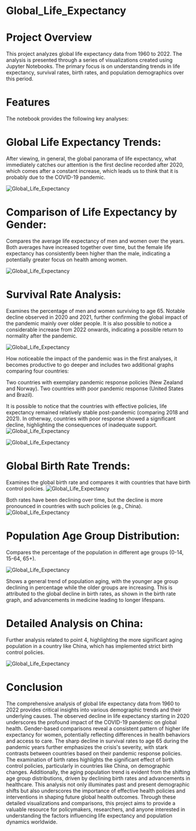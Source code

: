 # Global_Life_Expectancy

# Project Overview
This project analyzes global life expectancy data from 1960 to 2022. The analysis is presented through a series of visualizations created using Jupyter Notebooks. The primary focus is on understanding trends in life expectancy, survival rates, birth rates, and population demographics over this period.

# Features
The notebook provides the following key analyses:

# Global Life Expectancy Trends:

After viewing, in general, the global panorama of life expectancy, what immediately catches our attention is the first decline recorded after 2020, which comes after a constant increase, which leads us to think that it is probably due to the COVID-19 pandemic.

![Global_Life_Expectancy](images/global_average.png)
# Comparison of Life Expectancy by Gender:

Compares the average life expectancy of men and women over the years.
Both averages have increased together over time, but the female life expectancy has consistently been higher than the male, indicating a potentially greater focus on health among women.

![Global_Life_Expectancy](images/global_average_m_f.png)
# Survival Rate Analysis:

Examines the percentage of men and women surviving to age 65.
Notable decline observed in 2020 and 2021, further confirming the global impact of the pandemic mainly over older people.
It is also possible to notice a considerable increase from 2022 onwards, indicating a possible return to normality after the pandemic.

![Global_Life_Expectancy](images/survival_age_65.png)


How noticeable the impact of the pandemic was in the first analyses, it becomes productive to go deeper and includes two additional graphs comparing four countries:

Two countries with exemplary pandemic response policies (New Zealand and Norway).
Two countries with poor pandemic response (United States and Brazil).

It is possible to notice that the countries with effective policies, life expectancy remained relatively stable post-pandemic (comparing 2018 and 2021).  In otherway, countries with poor response showed a significant decline, highlighting the consequences of inadequate support.
![Global_Life_Expectancy](images/ratio_countries_2018.png)

![Global_Life_Expectancy](images/ratio_counties_2021.png)
# Global Birth Rate Trends:

Examines the global birth rate and compares it with countries that have birth control policies.
![Global_Life_Expectancy](images/global_birth_rate.png)


Both rates have been declining over time, but the decline is more pronounced in countries with such policies (e.g., China).
![Global_Life_Expectancy](images/China_birth_rate.png)
# Population Age Group Distribution:

Compares the percentage of the population in different age groups (0-14, 15-64, 65+).

![Global_Life_Expectancy](images/global_age_range.png)


Shows a general trend of population aging, with the younger age group declining in percentage while the older groups are increasing. This is attributed to the global decline in birth rates, as shown in the birth rate graph, and advancements in medicine leading to longer lifespans.

# Detailed Analysis on China:

Further analysis related to point 4, highlighting the more significant aging population in a country like China, which has implemented strict birth control policies.

![Global_Life_Expectancy](images/china_age_range.png)


# Conclusion

The comprehensive analysis of global life expectancy data from 1960 to 2022 provides critical insights into various demographic trends and their underlying causes. The observed decline in life expectancy starting in 2020 underscores the profound impact of the COVID-19 pandemic on global health. Gender-based comparisons reveal a consistent pattern of higher life expectancy for women, potentially reflecting differences in health behaviors and access to care. The sharp decline in survival rates to age 65 during the pandemic years further emphasizes the crisis's severity, with stark contrasts between countries based on their pandemic response policies. The examination of birth rates highlights the significant effect of birth control policies, particularly in countries like China, on demographic changes. Additionally, the aging population trend is evident from the shifting age group distributions, driven by declining birth rates and advancements in healthcare. This analysis not only illuminates past and present demographic shifts but also underscores the importance of effective health policies and interventions in shaping future global health outcomes. Through these detailed visualizations and comparisons, this project aims to provide a valuable resource for policymakers, researchers, and anyone interested in understanding the factors influencing life expectancy and population dynamics worldwide.


